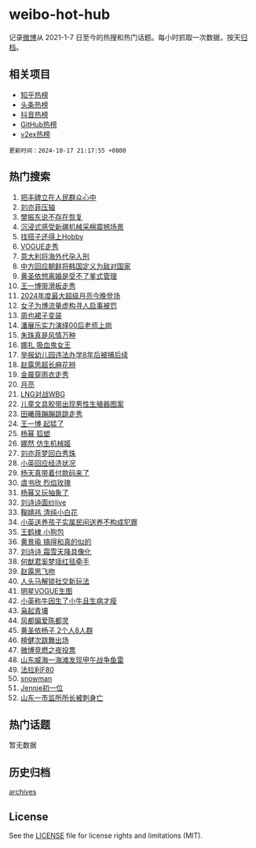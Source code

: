 # weibo-hot-hub

记录[微博](https://www.weibo.com)从 2021-1-7 日至今的热搜和热门话题。每小时抓取一次数据，按天[归档](archives)。

## 相关项目

- [知乎热榜](https://github.com/lonnyzhang423/zhihu-hot-hub)
- [头条热榜](https://github.com/lonnyzhang423/toutiao-hot-hub)
- [抖音热榜](https://github.com/lonnyzhang423/douyin-hot-hub)
- [GitHub热榜](https://github.com/lonnyzhang423/github-hot-hub)
- [v2ex热榜](https://github.com/lonnyzhang423/v2ex-hot-hub)


`更新时间：2024-10-17 21:17:55 +0800`

## 热门搜索

1. [把丰碑立在人民群众心中](https://m.weibo.cn/search?containerid=100103type%3D1%26t%3D10%26q%3D%23%E6%8A%8A%E4%B8%B0%E7%A2%91%E7%AB%8B%E5%9C%A8%E4%BA%BA%E6%B0%91%E7%BE%A4%E4%BC%97%E5%BF%83%E4%B8%AD%23&stream_entry_id=51&isnewpage=1&extparam=seat%3D1%26pos%3D0%26stream_entry_id%3D51%26c_type%3D51%26q%3D%2523%25E6%258A%258A%25E4%25B8%25B0%25E7%25A2%2591%25E7%25AB%258B%25E5%259C%25A8%25E4%25BA%25BA%25E6%25B0%2591%25E7%25BE%25A4%25E4%25BC%2597%25E5%25BF%2583%25E4%25B8%25AD%2523%26dgr%3D0%26cate%3D10103%26filter_type%3Drealtimehot%26display_time%3D1729171074%26pre_seqid%3D172917107429003837722128)
1. [刘亦菲压轴](https://m.weibo.cn/search?containerid=100103type%3D1%26t%3D10%26q%3D%E5%88%98%E4%BA%A6%E8%8F%B2%E5%8E%8B%E8%BD%B4&stream_entry_id=31&isnewpage=1&extparam=seat%3D1%26flag%3D1%26stream_entry_id%3D31%26q%3D%25E5%2588%2598%25E4%25BA%25A6%25E8%258F%25B2%25E5%258E%258B%25E8%25BD%25B4%26dgr%3D0%26band_rank%3D1%26filter_type%3Drealtimehot%26c_type%3D31%26pos%3D0%26realpos%3D1%26cate%3D5001%26lcate%3D5001%26display_time%3D1729171074%26pre_seqid%3D172917107429003837722128)
1. [樊振东说不存在恢复](https://m.weibo.cn/search?containerid=100103type%3D1%26t%3D10%26q%3D%E6%A8%8A%E6%8C%AF%E4%B8%9C%E8%AF%B4%E4%B8%8D%E5%AD%98%E5%9C%A8%E6%81%A2%E5%A4%8D&stream_entry_id=31&isnewpage=1&extparam=seat%3D1%26flag%3D0%26stream_entry_id%3D31%26q%3D%25E6%25A8%258A%25E6%258C%25AF%25E4%25B8%259C%25E8%25AF%25B4%25E4%25B8%258D%25E5%25AD%2598%25E5%259C%25A8%25E6%2581%25A2%25E5%25A4%258D%26dgr%3D0%26band_rank%3D2%26filter_type%3Drealtimehot%26c_type%3D31%26pos%3D1%26realpos%3D2%26cate%3D5001%26lcate%3D5001%26display_time%3D1729171074%26pre_seqid%3D172917107429003837722128)
1. [沉浸式感受新疆机械采棉震撼场景](https://m.weibo.cn/search?containerid=100103type%3D1%26t%3D10%26q%3D%23%E6%B2%89%E6%B5%B8%E5%BC%8F%E6%84%9F%E5%8F%97%E6%96%B0%E7%96%86%E6%9C%BA%E6%A2%B0%E9%87%87%E6%A3%89%E9%9C%87%E6%92%BC%E5%9C%BA%E6%99%AF%23&stream_entry_id=31&isnewpage=1&extparam=seat%3D1%26flag%3D0%26stream_entry_id%3D31%26q%3D%2523%25E6%25B2%2589%25E6%25B5%25B8%25E5%25BC%258F%25E6%2584%259F%25E5%258F%2597%25E6%2596%25B0%25E7%2596%2586%25E6%259C%25BA%25E6%25A2%25B0%25E9%2587%2587%25E6%25A3%2589%25E9%259C%2587%25E6%2592%25BC%25E5%259C%25BA%25E6%2599%25AF%2523%26dgr%3D0%26band_rank%3D3%26filter_type%3Drealtimehot%26c_type%3D31%26pos%3D2%26realpos%3D3%26cate%3D5001%26lcate%3D5001%26display_time%3D1729171074%26pre_seqid%3D172917107429003837722128)
1. [找搭子还得上Hobby](https://m.weibo.cn/search?containerid=100103type%3D1%26t%3D10%26q%3D%23%E6%89%BE%E6%90%AD%E5%AD%90%E8%BF%98%E5%BE%97%E4%B8%8AHobby%23&stream_entry_id=31&isnewpage=1&extparam=seat%3D1%26stream_entry_id%3D31%26q%3D%2523%25E6%2589%25BE%25E6%2590%25AD%25E5%25AD%2590%25E8%25BF%2598%25E5%25BE%2597%25E4%25B8%258AHobby%2523%26dgr%3D0%26topic_ad%3D1%26pos%3D3%26filter_type%3Drealtimehot%26cate%3D5001%26c_type%3D31%26band_rank%3D4%26adid%3D259070%26is_ad_pos%3D1%26lcate%3D5001%26display_time%3D1729171074%26pre_seqid%3D172917107429003837722128)
1. [VOGUE走秀](https://m.weibo.cn/search?containerid=100103type%3D1%26t%3D10%26q%3D%23VOGUE%E8%B5%B0%E7%A7%80%23&stream_entry_id=31&isnewpage=1&extparam=seat%3D1%26flag%3D16%26stream_entry_id%3D31%26q%3D%2523VOGUE%25E8%25B5%25B0%25E7%25A7%2580%2523%26dgr%3D0%26band_rank%3D4%26filter_type%3Drealtimehot%26c_type%3D31%26pos%3D4%26realpos%3D4%26cate%3D5001%26lcate%3D5001%26display_time%3D1729171074%26pre_seqid%3D172917107429003837722128)
1. [意大利将海外代孕入刑](https://m.weibo.cn/search?containerid=100103type%3D1%26t%3D10%26q%3D%23%E6%84%8F%E5%A4%A7%E5%88%A9%E5%B0%86%E6%B5%B7%E5%A4%96%E4%BB%A3%E5%AD%95%E5%85%A5%E5%88%91%23&stream_entry_id=31&isnewpage=1&extparam=seat%3D1%26flag%3D1%26stream_entry_id%3D31%26q%3D%2523%25E6%2584%258F%25E5%25A4%25A7%25E5%2588%25A9%25E5%25B0%2586%25E6%25B5%25B7%25E5%25A4%2596%25E4%25BB%25A3%25E5%25AD%2595%25E5%2585%25A5%25E5%2588%2591%2523%26dgr%3D0%26band_rank%3D5%26filter_type%3Drealtimehot%26c_type%3D31%26pos%3D5%26realpos%3D5%26cate%3D5001%26lcate%3D5001%26display_time%3D1729171074%26pre_seqid%3D172917107429003837722128)
1. [中方回应朝鲜将韩国定义为敌对国家](https://m.weibo.cn/search?containerid=100103type%3D1%26t%3D10%26q%3D%23%E4%B8%AD%E6%96%B9%E5%9B%9E%E5%BA%94%E6%9C%9D%E9%B2%9C%E5%B0%86%E9%9F%A9%E5%9B%BD%E5%AE%9A%E4%B9%89%E4%B8%BA%E6%95%8C%E5%AF%B9%E5%9B%BD%E5%AE%B6%23&stream_entry_id=31&isnewpage=1&extparam=seat%3D1%26flag%3D0%26stream_entry_id%3D31%26q%3D%2523%25E4%25B8%25AD%25E6%2596%25B9%25E5%259B%259E%25E5%25BA%2594%25E6%259C%259D%25E9%25B2%259C%25E5%25B0%2586%25E9%259F%25A9%25E5%259B%25BD%25E5%25AE%259A%25E4%25B9%2589%25E4%25B8%25BA%25E6%2595%258C%25E5%25AF%25B9%25E5%259B%25BD%25E5%25AE%25B6%2523%26dgr%3D0%26band_rank%3D6%26filter_type%3Drealtimehot%26c_type%3D31%26pos%3D6%26realpos%3D6%26cate%3D5001%26lcate%3D5001%26display_time%3D1729171074%26pre_seqid%3D172917107429003837722128)
1. [黄圣依想离婚是受不了爹式管理](https://m.weibo.cn/search?containerid=100103type%3D1%26t%3D10%26q%3D%23%E9%BB%84%E5%9C%A3%E4%BE%9D%E6%83%B3%E7%A6%BB%E5%A9%9A%E6%98%AF%E5%8F%97%E4%B8%8D%E4%BA%86%E7%88%B9%E5%BC%8F%E7%AE%A1%E7%90%86%23&stream_entry_id=31&isnewpage=1&extparam=seat%3D1%26flag%3D1%26stream_entry_id%3D31%26q%3D%2523%25E9%25BB%2584%25E5%259C%25A3%25E4%25BE%259D%25E6%2583%25B3%25E7%25A6%25BB%25E5%25A9%259A%25E6%2598%25AF%25E5%258F%2597%25E4%25B8%258D%25E4%25BA%2586%25E7%2588%25B9%25E5%25BC%258F%25E7%25AE%25A1%25E7%2590%2586%2523%26dgr%3D0%26band_rank%3D7%26filter_type%3Drealtimehot%26c_type%3D31%26pos%3D7%26realpos%3D7%26cate%3D5001%26lcate%3D5001%26display_time%3D1729171074%26pre_seqid%3D172917107429003837722128)
1. [王一博带滑板走秀](https://m.weibo.cn/search?containerid=100103type%3D1%26t%3D10%26q%3D%23%E7%8E%8B%E4%B8%80%E5%8D%9A%E5%B8%A6%E6%BB%91%E6%9D%BF%E8%B5%B0%E7%A7%80%23&stream_entry_id=31&isnewpage=1&extparam=seat%3D1%26flag%3D1%26stream_entry_id%3D31%26q%3D%2523%25E7%258E%258B%25E4%25B8%2580%25E5%258D%259A%25E5%25B8%25A6%25E6%25BB%2591%25E6%259D%25BF%25E8%25B5%25B0%25E7%25A7%2580%2523%26dgr%3D0%26band_rank%3D8%26filter_type%3Drealtimehot%26c_type%3D31%26pos%3D8%26realpos%3D8%26cate%3D5001%26lcate%3D5001%26display_time%3D1729171074%26pre_seqid%3D172917107429003837722128)
1. [2024年度最大超级月亮今晚登场](https://m.weibo.cn/search?containerid=100103type%3D1%26t%3D10%26q%3D%232024%E5%B9%B4%E5%BA%A6%E6%9C%80%E5%A4%A7%E8%B6%85%E7%BA%A7%E6%9C%88%E4%BA%AE%E4%BB%8A%E6%99%9A%E7%99%BB%E5%9C%BA%23&stream_entry_id=31&isnewpage=1&extparam=seat%3D1%26flag%3D0%26stream_entry_id%3D31%26q%3D%25232024%25E5%25B9%25B4%25E5%25BA%25A6%25E6%259C%2580%25E5%25A4%25A7%25E8%25B6%2585%25E7%25BA%25A7%25E6%259C%2588%25E4%25BA%25AE%25E4%25BB%258A%25E6%2599%259A%25E7%2599%25BB%25E5%259C%25BA%2523%26dgr%3D0%26band_rank%3D9%26filter_type%3Drealtimehot%26c_type%3D31%26pos%3D9%26realpos%3D9%26cate%3D5001%26lcate%3D5001%26display_time%3D1729171074%26pre_seqid%3D172917107429003837722128)
1. [女子为博流量虚构寻人启事被罚](https://m.weibo.cn/search?containerid=100103type%3D1%26t%3D10%26q%3D%23%E5%A5%B3%E5%AD%90%E4%B8%BA%E5%8D%9A%E6%B5%81%E9%87%8F%E8%99%9A%E6%9E%84%E5%AF%BB%E4%BA%BA%E5%90%AF%E4%BA%8B%E8%A2%AB%E7%BD%9A%23&stream_entry_id=31&isnewpage=1&extparam=seat%3D1%26flag%3D1%26stream_entry_id%3D31%26q%3D%2523%25E5%25A5%25B3%25E5%25AD%2590%25E4%25B8%25BA%25E5%258D%259A%25E6%25B5%2581%25E9%2587%258F%25E8%2599%259A%25E6%259E%2584%25E5%25AF%25BB%25E4%25BA%25BA%25E5%2590%25AF%25E4%25BA%258B%25E8%25A2%25AB%25E7%25BD%259A%2523%26dgr%3D0%26band_rank%3D10%26filter_type%3Drealtimehot%26c_type%3D31%26pos%3D10%26realpos%3D10%26cate%3D5001%26lcate%3D5001%26display_time%3D1729171074%26pre_seqid%3D172917107429003837722128)
1. [周也裙子变装](https://m.weibo.cn/search?containerid=100103type%3D1%26t%3D10%26q%3D%23%E5%91%A8%E4%B9%9F%E8%A3%99%E5%AD%90%E5%8F%98%E8%A3%85%23&stream_entry_id=31&isnewpage=1&extparam=seat%3D1%26flag%3D1%26stream_entry_id%3D31%26q%3D%2523%25E5%2591%25A8%25E4%25B9%259F%25E8%25A3%2599%25E5%25AD%2590%25E5%258F%2598%25E8%25A3%2585%2523%26dgr%3D0%26band_rank%3D11%26filter_type%3Drealtimehot%26c_type%3D31%26pos%3D11%26realpos%3D11%26cate%3D5001%26lcate%3D5001%26display_time%3D1729171074%26pre_seqid%3D172917107429003837722128)
1. [潘展乐实力演绎00后老师上岗](https://m.weibo.cn/search?containerid=100103type%3D1%26t%3D10%26q%3D%23%E6%BD%98%E5%B1%95%E4%B9%90%E5%AE%9E%E5%8A%9B%E6%BC%94%E7%BB%8E00%E5%90%8E%E8%80%81%E5%B8%88%E4%B8%8A%E5%B2%97%23&stream_entry_id=31&isnewpage=1&extparam=seat%3D1%26flag%3D0%26stream_entry_id%3D31%26q%3D%2523%25E6%25BD%2598%25E5%25B1%2595%25E4%25B9%2590%25E5%25AE%259E%25E5%258A%259B%25E6%25BC%2594%25E7%25BB%258E00%25E5%2590%258E%25E8%2580%2581%25E5%25B8%2588%25E4%25B8%258A%25E5%25B2%2597%2523%26dgr%3D0%26adid%3D258845%26filter_type%3Drealtimehot%26pos%3D12%26c_type%3D31%26realpos%3D12%26band_rank%3D12%26cate%3D5001%26lcate%3D5001%26display_time%3D1729171074%26pre_seqid%3D172917107429003837722128)
1. [朱珠真是风情万种](https://m.weibo.cn/search?containerid=100103type%3D1%26t%3D10%26q%3D%E6%9C%B1%E7%8F%A0%E7%9C%9F%E6%98%AF%E9%A3%8E%E6%83%85%E4%B8%87%E7%A7%8D&stream_entry_id=31&isnewpage=1&extparam=seat%3D1%26flag%3D1%26stream_entry_id%3D31%26q%3D%25E6%259C%25B1%25E7%258F%25A0%25E7%259C%259F%25E6%2598%25AF%25E9%25A3%258E%25E6%2583%2585%25E4%25B8%2587%25E7%25A7%258D%26dgr%3D0%26band_rank%3D13%26filter_type%3Drealtimehot%26c_type%3D31%26pos%3D13%26realpos%3D13%26cate%3D5001%26lcate%3D5001%26display_time%3D1729171074%26pre_seqid%3D172917107429003837722128)
1. [娜扎 吸血鬼女王](https://m.weibo.cn/search?containerid=100103type%3D1%26t%3D10%26q%3D%E5%A8%9C%E6%89%8E+%E5%90%B8%E8%A1%80%E9%AC%BC%E5%A5%B3%E7%8E%8B&stream_entry_id=31&isnewpage=1&extparam=seat%3D1%26flag%3D1%26stream_entry_id%3D31%26q%3D%25E5%25A8%259C%25E6%2589%258E%2520%25E5%2590%25B8%25E8%25A1%2580%25E9%25AC%25BC%25E5%25A5%25B3%25E7%258E%258B%26dgr%3D0%26band_rank%3D14%26filter_type%3Drealtimehot%26c_type%3D31%26pos%3D14%26realpos%3D14%26cate%3D5001%26lcate%3D5001%26display_time%3D1729171074%26pre_seqid%3D172917107429003837722128)
1. [举报幼儿园违法办学8年后被捕后续](https://m.weibo.cn/search?containerid=100103type%3D1%26t%3D10%26q%3D%23%E4%B8%BE%E6%8A%A5%E5%B9%BC%E5%84%BF%E5%9B%AD%E8%BF%9D%E6%B3%95%E5%8A%9E%E5%AD%A68%E5%B9%B4%E5%90%8E%E8%A2%AB%E6%8D%95%E5%90%8E%E7%BB%AD%23&stream_entry_id=31&isnewpage=1&extparam=seat%3D1%26flag%3D1%26stream_entry_id%3D31%26q%3D%2523%25E4%25B8%25BE%25E6%258A%25A5%25E5%25B9%25BC%25E5%2584%25BF%25E5%259B%25AD%25E8%25BF%259D%25E6%25B3%2595%25E5%258A%259E%25E5%25AD%25A68%25E5%25B9%25B4%25E5%2590%258E%25E8%25A2%25AB%25E6%258D%2595%25E5%2590%258E%25E7%25BB%25AD%2523%26dgr%3D0%26band_rank%3D15%26filter_type%3Drealtimehot%26c_type%3D31%26pos%3D15%26realpos%3D15%26cate%3D5001%26lcate%3D5001%26display_time%3D1729171074%26pre_seqid%3D172917107429003837722128)
1. [赵露思超长麻花辫](https://m.weibo.cn/search?containerid=100103type%3D1%26t%3D10%26q%3D%23%E8%B5%B5%E9%9C%B2%E6%80%9D%E8%B6%85%E9%95%BF%E9%BA%BB%E8%8A%B1%E8%BE%AB%23&stream_entry_id=31&isnewpage=1&extparam=seat%3D1%26flag%3D0%26stream_entry_id%3D31%26q%3D%2523%25E8%25B5%25B5%25E9%259C%25B2%25E6%2580%259D%25E8%25B6%2585%25E9%2595%25BF%25E9%25BA%25BB%25E8%258A%25B1%25E8%25BE%25AB%2523%26dgr%3D0%26band_rank%3D16%26filter_type%3Drealtimehot%26c_type%3D31%26pos%3D16%26realpos%3D16%26cate%3D5001%26lcate%3D5001%26display_time%3D1729171074%26pre_seqid%3D172917107429003837722128)
1. [金晨穿雨衣走秀](https://m.weibo.cn/search?containerid=100103type%3D1%26t%3D10%26q%3D%E9%87%91%E6%99%A8%E7%A9%BF%E9%9B%A8%E8%A1%A3%E8%B5%B0%E7%A7%80&stream_entry_id=31&isnewpage=1&extparam=seat%3D1%26flag%3D1%26stream_entry_id%3D31%26q%3D%25E9%2587%2591%25E6%2599%25A8%25E7%25A9%25BF%25E9%259B%25A8%25E8%25A1%25A3%25E8%25B5%25B0%25E7%25A7%2580%26dgr%3D0%26band_rank%3D17%26filter_type%3Drealtimehot%26c_type%3D31%26pos%3D17%26realpos%3D17%26cate%3D5001%26lcate%3D5001%26display_time%3D1729171074%26pre_seqid%3D172917107429003837722128)
1. [月亮](https://m.weibo.cn/search?containerid=100103type%3D1%26t%3D10%26q%3D%E6%9C%88%E4%BA%AE&stream_entry_id=31&isnewpage=1&extparam=seat%3D1%26flag%3D0%26stream_entry_id%3D31%26q%3D%25E6%259C%2588%25E4%25BA%25AE%26dgr%3D0%26band_rank%3D18%26filter_type%3Drealtimehot%26c_type%3D31%26pos%3D18%26realpos%3D18%26cate%3D5001%26lcate%3D5001%26display_time%3D1729171074%26pre_seqid%3D172917107429003837722128)
1. [LNG对战WBG](https://m.weibo.cn/search?containerid=100103type%3D1%26t%3D10%26q%3D%23LNG%E5%AF%B9%E6%88%98WBG%23&stream_entry_id=31&isnewpage=1&extparam=seat%3D1%26flag%3D1%26stream_entry_id%3D31%26q%3D%2523LNG%25E5%25AF%25B9%25E6%2588%2598WBG%2523%26dgr%3D0%26band_rank%3D19%26filter_type%3Drealtimehot%26c_type%3D31%26pos%3D19%26realpos%3D19%26cate%3D5001%26lcate%3D5001%26display_time%3D1729171074%26pre_seqid%3D172917107429003837722128)
1. [儿童文具胶带出现男性生殖器图案](https://m.weibo.cn/search?containerid=100103type%3D1%26t%3D10%26q%3D%23%E5%84%BF%E7%AB%A5%E6%96%87%E5%85%B7%E8%83%B6%E5%B8%A6%E5%87%BA%E7%8E%B0%E7%94%B7%E6%80%A7%E7%94%9F%E6%AE%96%E5%99%A8%E5%9B%BE%E6%A1%88%23&stream_entry_id=31&isnewpage=1&extparam=seat%3D1%26flag%3D2%26stream_entry_id%3D31%26q%3D%2523%25E5%2584%25BF%25E7%25AB%25A5%25E6%2596%2587%25E5%2585%25B7%25E8%2583%25B6%25E5%25B8%25A6%25E5%2587%25BA%25E7%258E%25B0%25E7%2594%25B7%25E6%2580%25A7%25E7%2594%259F%25E6%25AE%2596%25E5%2599%25A8%25E5%259B%25BE%25E6%25A1%2588%2523%26dgr%3D0%26band_rank%3D20%26filter_type%3Drealtimehot%26c_type%3D31%26pos%3D20%26realpos%3D20%26cate%3D5001%26lcate%3D5001%26display_time%3D1729171074%26pre_seqid%3D172917107429003837722128)
1. [田曦薇蹦蹦跳跳走秀](https://m.weibo.cn/search?containerid=100103type%3D1%26t%3D10%26q%3D%E7%94%B0%E6%9B%A6%E8%96%87%E8%B9%A6%E8%B9%A6%E8%B7%B3%E8%B7%B3%E8%B5%B0%E7%A7%80&stream_entry_id=31&isnewpage=1&extparam=seat%3D1%26flag%3D1%26stream_entry_id%3D31%26q%3D%25E7%2594%25B0%25E6%259B%25A6%25E8%2596%2587%25E8%25B9%25A6%25E8%25B9%25A6%25E8%25B7%25B3%25E8%25B7%25B3%25E8%25B5%25B0%25E7%25A7%2580%26dgr%3D0%26band_rank%3D21%26filter_type%3Drealtimehot%26c_type%3D31%26pos%3D21%26realpos%3D21%26cate%3D5001%26lcate%3D5001%26display_time%3D1729171074%26pre_seqid%3D172917107429003837722128)
1. [王一博 起猛了](https://m.weibo.cn/search?containerid=100103type%3D1%26t%3D10%26q%3D%E7%8E%8B%E4%B8%80%E5%8D%9A+%E8%B5%B7%E7%8C%9B%E4%BA%86&stream_entry_id=31&isnewpage=1&extparam=seat%3D1%26flag%3D2%26stream_entry_id%3D31%26q%3D%25E7%258E%258B%25E4%25B8%2580%25E5%258D%259A%2520%25E8%25B5%25B7%25E7%258C%259B%25E4%25BA%2586%26dgr%3D0%26band_rank%3D22%26filter_type%3Drealtimehot%26c_type%3D31%26pos%3D22%26realpos%3D22%26cate%3D5001%26lcate%3D5001%26display_time%3D1729171074%26pre_seqid%3D172917107429003837722128)
1. [杨幂 狐塑](https://m.weibo.cn/search?containerid=100103type%3D1%26t%3D10%26q%3D%E6%9D%A8%E5%B9%82+%E7%8B%90%E5%A1%91&stream_entry_id=31&isnewpage=1&extparam=seat%3D1%26flag%3D2%26stream_entry_id%3D31%26q%3D%25E6%259D%25A8%25E5%25B9%2582%2520%25E7%258B%2590%25E5%25A1%2591%26dgr%3D0%26band_rank%3D23%26filter_type%3Drealtimehot%26c_type%3D31%26pos%3D23%26realpos%3D23%26cate%3D5001%26lcate%3D5001%26display_time%3D1729171074%26pre_seqid%3D172917107429003837722128)
1. [娜然 仿生机械姬](https://m.weibo.cn/search?containerid=100103type%3D1%26t%3D10%26q%3D%E5%A8%9C%E7%84%B6+%E4%BB%BF%E7%94%9F%E6%9C%BA%E6%A2%B0%E5%A7%AC&stream_entry_id=31&isnewpage=1&extparam=seat%3D1%26flag%3D1%26stream_entry_id%3D31%26q%3D%25E5%25A8%259C%25E7%2584%25B6%2520%25E4%25BB%25BF%25E7%2594%259F%25E6%259C%25BA%25E6%25A2%25B0%25E5%25A7%25AC%26dgr%3D0%26band_rank%3D24%26filter_type%3Drealtimehot%26c_type%3D31%26pos%3D24%26realpos%3D24%26cate%3D5001%26lcate%3D5001%26display_time%3D1729171074%26pre_seqid%3D172917107429003837722128)
1. [刘亦菲梦回白秀珠](https://m.weibo.cn/search?containerid=100103type%3D1%26t%3D10%26q%3D%E5%88%98%E4%BA%A6%E8%8F%B2%E6%A2%A6%E5%9B%9E%E7%99%BD%E7%A7%80%E7%8F%A0&stream_entry_id=31&isnewpage=1&extparam=seat%3D1%26flag%3D2%26stream_entry_id%3D31%26q%3D%25E5%2588%2598%25E4%25BA%25A6%25E8%258F%25B2%25E6%25A2%25A6%25E5%259B%259E%25E7%2599%25BD%25E7%25A7%2580%25E7%258F%25A0%26dgr%3D0%26band_rank%3D25%26filter_type%3Drealtimehot%26c_type%3D31%26pos%3D25%26realpos%3D25%26cate%3D5001%26lcate%3D5001%26display_time%3D1729171074%26pre_seqid%3D172917107429003837722128)
1. [小英回应经济状况](https://m.weibo.cn/search?containerid=100103type%3D1%26t%3D10%26q%3D%23%E5%B0%8F%E8%8B%B1%E5%9B%9E%E5%BA%94%E7%BB%8F%E6%B5%8E%E7%8A%B6%E5%86%B5%23&stream_entry_id=31&isnewpage=1&extparam=seat%3D1%26flag%3D0%26stream_entry_id%3D31%26q%3D%2523%25E5%25B0%258F%25E8%258B%25B1%25E5%259B%259E%25E5%25BA%2594%25E7%25BB%258F%25E6%25B5%258E%25E7%258A%25B6%25E5%2586%25B5%2523%26dgr%3D0%26band_rank%3D26%26filter_type%3Drealtimehot%26c_type%3D31%26pos%3D26%26realpos%3D26%26cate%3D5001%26lcate%3D5001%26display_time%3D1729171074%26pre_seqid%3D172917107429003837722128)
1. [杨天真带着付款码来了](https://m.weibo.cn/search?containerid=100103type%3D1%26t%3D10%26q%3D%E6%9D%A8%E5%A4%A9%E7%9C%9F%E5%B8%A6%E7%9D%80%E4%BB%98%E6%AC%BE%E7%A0%81%E6%9D%A5%E4%BA%86&stream_entry_id=31&isnewpage=1&extparam=seat%3D1%26flag%3D1%26stream_entry_id%3D31%26q%3D%25E6%259D%25A8%25E5%25A4%25A9%25E7%259C%259F%25E5%25B8%25A6%25E7%259D%2580%25E4%25BB%2598%25E6%25AC%25BE%25E7%25A0%2581%25E6%259D%25A5%25E4%25BA%2586%26dgr%3D0%26band_rank%3D27%26filter_type%3Drealtimehot%26c_type%3D31%26pos%3D27%26realpos%3D27%26cate%3D5001%26lcate%3D5001%26display_time%3D1729171074%26pre_seqid%3D172917107429003837722128)
1. [虞书欣 烈焰玫瑰](https://m.weibo.cn/search?containerid=100103type%3D1%26t%3D10%26q%3D%E8%99%9E%E4%B9%A6%E6%AC%A3+%E7%83%88%E7%84%B0%E7%8E%AB%E7%91%B0&stream_entry_id=31&isnewpage=1&extparam=seat%3D1%26flag%3D0%26stream_entry_id%3D31%26q%3D%25E8%2599%259E%25E4%25B9%25A6%25E6%25AC%25A3%2520%25E7%2583%2588%25E7%2584%25B0%25E7%258E%25AB%25E7%2591%25B0%26dgr%3D0%26band_rank%3D28%26filter_type%3Drealtimehot%26c_type%3D31%26pos%3D28%26realpos%3D28%26cate%3D5001%26lcate%3D5001%26display_time%3D1729171074%26pre_seqid%3D172917107429003837722128)
1. [杨幂又玩抽象了](https://m.weibo.cn/search?containerid=100103type%3D1%26t%3D10%26q%3D%E6%9D%A8%E5%B9%82%E5%8F%88%E7%8E%A9%E6%8A%BD%E8%B1%A1%E4%BA%86&stream_entry_id=31&isnewpage=1&extparam=seat%3D1%26flag%3D0%26stream_entry_id%3D31%26q%3D%25E6%259D%25A8%25E5%25B9%2582%25E5%258F%2588%25E7%258E%25A9%25E6%258A%25BD%25E8%25B1%25A1%25E4%25BA%2586%26dgr%3D0%26band_rank%3D29%26filter_type%3Drealtimehot%26c_type%3D31%26pos%3D29%26realpos%3D29%26cate%3D5001%26lcate%3D5001%26display_time%3D1729171074%26pre_seqid%3D172917107429003837722128)
1. [刘诗诗面纱live](https://m.weibo.cn/search?containerid=100103type%3D1%26t%3D10%26q%3D%E5%88%98%E8%AF%97%E8%AF%97%E9%9D%A2%E7%BA%B1live&stream_entry_id=31&isnewpage=1&extparam=seat%3D1%26flag%3D0%26stream_entry_id%3D31%26q%3D%25E5%2588%2598%25E8%25AF%2597%25E8%25AF%2597%25E9%259D%25A2%25E7%25BA%25B1live%26dgr%3D0%26band_rank%3D30%26filter_type%3Drealtimehot%26c_type%3D31%26pos%3D30%26realpos%3D30%26cate%3D5001%26lcate%3D5001%26display_time%3D1729171074%26pre_seqid%3D172917107429003837722128)
1. [鞠婧祎 清纯小白花](https://m.weibo.cn/search?containerid=100103type%3D1%26t%3D10%26q%3D%E9%9E%A0%E5%A9%A7%E7%A5%8E+%E6%B8%85%E7%BA%AF%E5%B0%8F%E7%99%BD%E8%8A%B1&stream_entry_id=31&isnewpage=1&extparam=seat%3D1%26flag%3D0%26stream_entry_id%3D31%26q%3D%25E9%259E%25A0%25E5%25A9%25A7%25E7%25A5%258E%2520%25E6%25B8%2585%25E7%25BA%25AF%25E5%25B0%258F%25E7%2599%25BD%25E8%258A%25B1%26dgr%3D0%26band_rank%3D31%26filter_type%3Drealtimehot%26c_type%3D31%26pos%3D31%26realpos%3D31%26cate%3D5001%26lcate%3D5001%26display_time%3D1729171074%26pre_seqid%3D172917107429003837722128)
1. [小英送养孩子实属民间送养不构成犯罪](https://m.weibo.cn/search?containerid=100103type%3D1%26t%3D10%26q%3D%23%E5%B0%8F%E8%8B%B1%E9%80%81%E5%85%BB%E5%AD%A9%E5%AD%90%E5%AE%9E%E5%B1%9E%E6%B0%91%E9%97%B4%E9%80%81%E5%85%BB%E4%B8%8D%E6%9E%84%E6%88%90%E7%8A%AF%E7%BD%AA%23&stream_entry_id=31&isnewpage=1&extparam=seat%3D1%26flag%3D0%26stream_entry_id%3D31%26q%3D%2523%25E5%25B0%258F%25E8%258B%25B1%25E9%2580%2581%25E5%2585%25BB%25E5%25AD%25A9%25E5%25AD%2590%25E5%25AE%259E%25E5%25B1%259E%25E6%25B0%2591%25E9%2597%25B4%25E9%2580%2581%25E5%2585%25BB%25E4%25B8%258D%25E6%259E%2584%25E6%2588%2590%25E7%258A%25AF%25E7%25BD%25AA%2523%26dgr%3D0%26band_rank%3D32%26filter_type%3Drealtimehot%26c_type%3D31%26pos%3D32%26realpos%3D32%26cate%3D5001%26lcate%3D5001%26display_time%3D1729171074%26pre_seqid%3D172917107429003837722128)
1. [王鹤棣 小狗包](https://m.weibo.cn/search?containerid=100103type%3D1%26t%3D10%26q%3D%E7%8E%8B%E9%B9%A4%E6%A3%A3+%E5%B0%8F%E7%8B%97%E5%8C%85&stream_entry_id=31&isnewpage=1&extparam=seat%3D1%26flag%3D1%26stream_entry_id%3D31%26q%3D%25E7%258E%258B%25E9%25B9%25A4%25E6%25A3%25A3%2520%25E5%25B0%258F%25E7%258B%2597%25E5%258C%2585%26dgr%3D0%26band_rank%3D33%26filter_type%3Drealtimehot%26c_type%3D31%26pos%3D33%26realpos%3D33%26cate%3D5001%26lcate%3D5001%26display_time%3D1729171074%26pre_seqid%3D172917107429003837722128)
1. [黄景瑜 搞得和真的似的](https://m.weibo.cn/search?containerid=100103type%3D1%26t%3D10%26q%3D%E9%BB%84%E6%99%AF%E7%91%9C+%E6%90%9E%E5%BE%97%E5%92%8C%E7%9C%9F%E7%9A%84%E4%BC%BC%E7%9A%84&stream_entry_id=31&isnewpage=1&extparam=seat%3D1%26flag%3D1%26stream_entry_id%3D31%26q%3D%25E9%25BB%2584%25E6%2599%25AF%25E7%2591%259C%2520%25E6%2590%259E%25E5%25BE%2597%25E5%2592%258C%25E7%259C%259F%25E7%259A%2584%25E4%25BC%25BC%25E7%259A%2584%26dgr%3D0%26band_rank%3D34%26filter_type%3Drealtimehot%26c_type%3D31%26pos%3D34%26realpos%3D34%26cate%3D5001%26lcate%3D5001%26display_time%3D1729171074%26pre_seqid%3D172917107429003837722128)
1. [刘诗诗 霜雪天降具像化](https://m.weibo.cn/search?containerid=100103type%3D1%26t%3D10%26q%3D%E5%88%98%E8%AF%97%E8%AF%97+%E9%9C%9C%E9%9B%AA%E5%A4%A9%E9%99%8D%E5%85%B7%E5%83%8F%E5%8C%96&stream_entry_id=31&isnewpage=1&extparam=seat%3D1%26flag%3D1%26stream_entry_id%3D31%26q%3D%25E5%2588%2598%25E8%25AF%2597%25E8%25AF%2597%2520%25E9%259C%259C%25E9%259B%25AA%25E5%25A4%25A9%25E9%2599%258D%25E5%2585%25B7%25E5%2583%258F%25E5%258C%2596%26dgr%3D0%26band_rank%3D35%26filter_type%3Drealtimehot%26c_type%3D31%26pos%3D35%26realpos%3D35%26cate%3D5001%26lcate%3D5001%26display_time%3D1729171074%26pre_seqid%3D172917107429003837722128)
1. [何猷君奚梦瑶红毯牵手](https://m.weibo.cn/search?containerid=100103type%3D1%26t%3D10%26q%3D%23%E4%BD%95%E7%8C%B7%E5%90%9B%E5%A5%9A%E6%A2%A6%E7%91%B6%E7%BA%A2%E6%AF%AF%E7%89%B5%E6%89%8B%23&stream_entry_id=31&isnewpage=1&extparam=seat%3D1%26flag%3D1%26stream_entry_id%3D31%26q%3D%2523%25E4%25BD%2595%25E7%258C%25B7%25E5%2590%259B%25E5%25A5%259A%25E6%25A2%25A6%25E7%2591%25B6%25E7%25BA%25A2%25E6%25AF%25AF%25E7%2589%25B5%25E6%2589%258B%2523%26dgr%3D0%26band_rank%3D36%26filter_type%3Drealtimehot%26c_type%3D31%26pos%3D36%26realpos%3D36%26cate%3D5001%26lcate%3D5001%26display_time%3D1729171074%26pre_seqid%3D172917107429003837722128)
1. [赵露思飞吻](https://m.weibo.cn/search?containerid=100103type%3D1%26t%3D10%26q%3D%E8%B5%B5%E9%9C%B2%E6%80%9D%E9%A3%9E%E5%90%BB&stream_entry_id=31&isnewpage=1&extparam=seat%3D1%26flag%3D1%26stream_entry_id%3D31%26q%3D%25E8%25B5%25B5%25E9%259C%25B2%25E6%2580%259D%25E9%25A3%259E%25E5%2590%25BB%26dgr%3D0%26band_rank%3D37%26filter_type%3Drealtimehot%26c_type%3D31%26pos%3D37%26realpos%3D37%26cate%3D5001%26lcate%3D5001%26display_time%3D1729171074%26pre_seqid%3D172917107429003837722128)
1. [人头马解锁社交新玩法](https://m.weibo.cn/search?containerid=100103type%3D1%26t%3D10%26q%3D%23%E4%BA%BA%E5%A4%B4%E9%A9%AC%E8%A7%A3%E9%94%81%E7%A4%BE%E4%BA%A4%E6%96%B0%E7%8E%A9%E6%B3%95%23&stream_entry_id=31&isnewpage=1&extparam=seat%3D1%26flag%3D0%26stream_entry_id%3D31%26q%3D%2523%25E4%25BA%25BA%25E5%25A4%25B4%25E9%25A9%25AC%25E8%25A7%25A3%25E9%2594%2581%25E7%25A4%25BE%25E4%25BA%25A4%25E6%2596%25B0%25E7%258E%25A9%25E6%25B3%2595%2523%26dgr%3D0%26adid%3D259359%26filter_type%3Drealtimehot%26pos%3D38%26c_type%3D31%26realpos%3D38%26band_rank%3D38%26cate%3D5001%26lcate%3D5001%26display_time%3D1729171074%26pre_seqid%3D172917107429003837722128)
1. [明星VOGUE生图](https://m.weibo.cn/search?containerid=100103type%3D1%26t%3D10%26q%3D%23%E6%98%8E%E6%98%9FVOGUE%E7%94%9F%E5%9B%BE%23&stream_entry_id=31&isnewpage=1&extparam=seat%3D1%26flag%3D1%26stream_entry_id%3D31%26q%3D%2523%25E6%2598%258E%25E6%2598%259FVOGUE%25E7%2594%259F%25E5%259B%25BE%2523%26dgr%3D0%26band_rank%3D39%26filter_type%3Drealtimehot%26c_type%3D31%26pos%3D39%26realpos%3D39%26cate%3D5001%26lcate%3D5001%26display_time%3D1729171074%26pre_seqid%3D172917107429003837722128)
1. [小英称牛因生了小牛且生病才瘦](https://m.weibo.cn/search?containerid=100103type%3D1%26t%3D10%26q%3D%23%E5%B0%8F%E8%8B%B1%E7%A7%B0%E7%89%9B%E5%9B%A0%E7%94%9F%E4%BA%86%E5%B0%8F%E7%89%9B%E4%B8%94%E7%94%9F%E7%97%85%E6%89%8D%E7%98%A6%23&stream_entry_id=31&isnewpage=1&extparam=seat%3D1%26flag%3D1%26stream_entry_id%3D31%26q%3D%2523%25E5%25B0%258F%25E8%258B%25B1%25E7%25A7%25B0%25E7%2589%259B%25E5%259B%25A0%25E7%2594%259F%25E4%25BA%2586%25E5%25B0%258F%25E7%2589%259B%25E4%25B8%2594%25E7%2594%259F%25E7%2597%2585%25E6%2589%258D%25E7%2598%25A6%2523%26dgr%3D0%26band_rank%3D40%26filter_type%3Drealtimehot%26c_type%3D31%26pos%3D40%26realpos%3D40%26cate%3D5001%26lcate%3D5001%26display_time%3D1729171074%26pre_seqid%3D172917107429003837722128)
1. [枭起青壤](https://m.weibo.cn/search?containerid=100103type%3D1%26t%3D10%26q%3D%E6%9E%AD%E8%B5%B7%E9%9D%92%E5%A3%A4&stream_entry_id=31&isnewpage=1&extparam=seat%3D1%26flag%3D1%26stream_entry_id%3D31%26q%3D%25E6%259E%25AD%25E8%25B5%25B7%25E9%259D%2592%25E5%25A3%25A4%26dgr%3D0%26band_rank%3D41%26filter_type%3Drealtimehot%26c_type%3D31%26pos%3D41%26realpos%3D41%26cate%3D5001%26lcate%3D5001%26display_time%3D1729171074%26pre_seqid%3D172917107429003837722128)
1. [风都偏爱陈都灵](https://m.weibo.cn/search?containerid=100103type%3D1%26t%3D10%26q%3D%23%E9%A3%8E%E9%83%BD%E5%81%8F%E7%88%B1%E9%99%88%E9%83%BD%E7%81%B5%23&stream_entry_id=31&isnewpage=1&extparam=seat%3D1%26flag%3D0%26stream_entry_id%3D31%26q%3D%2523%25E9%25A3%258E%25E9%2583%25BD%25E5%2581%258F%25E7%2588%25B1%25E9%2599%2588%25E9%2583%25BD%25E7%2581%25B5%2523%26dgr%3D0%26band_rank%3D42%26filter_type%3Drealtimehot%26c_type%3D31%26pos%3D42%26realpos%3D42%26cate%3D5001%26lcate%3D5001%26display_time%3D1729171074%26pre_seqid%3D172917107429003837722128)
1. [黄圣依杨子 2个人8人群](https://m.weibo.cn/search?containerid=100103type%3D1%26t%3D10%26q%3D%E9%BB%84%E5%9C%A3%E4%BE%9D%E6%9D%A8%E5%AD%90+2%E4%B8%AA%E4%BA%BA8%E4%BA%BA%E7%BE%A4&stream_entry_id=31&isnewpage=1&extparam=seat%3D1%26flag%3D0%26stream_entry_id%3D31%26q%3D%25E9%25BB%2584%25E5%259C%25A3%25E4%25BE%259D%25E6%259D%25A8%25E5%25AD%2590%25202%25E4%25B8%25AA%25E4%25BA%25BA8%25E4%25BA%25BA%25E7%25BE%25A4%26dgr%3D0%26band_rank%3D43%26filter_type%3Drealtimehot%26c_type%3D31%26pos%3D43%26realpos%3D43%26cate%3D5001%26lcate%3D5001%26display_time%3D1729171074%26pre_seqid%3D172917107429003837722128)
1. [檀健次跳舞出场](https://m.weibo.cn/search?containerid=100103type%3D1%26t%3D10%26q%3D%E6%AA%80%E5%81%A5%E6%AC%A1%E8%B7%B3%E8%88%9E%E5%87%BA%E5%9C%BA&stream_entry_id=31&isnewpage=1&extparam=seat%3D1%26flag%3D1%26stream_entry_id%3D31%26q%3D%25E6%25AA%2580%25E5%2581%25A5%25E6%25AC%25A1%25E8%25B7%25B3%25E8%2588%259E%25E5%2587%25BA%25E5%259C%25BA%26dgr%3D0%26band_rank%3D44%26filter_type%3Drealtimehot%26c_type%3D31%26pos%3D44%26realpos%3D44%26cate%3D5001%26lcate%3D5001%26display_time%3D1729171074%26pre_seqid%3D172917107429003837722128)
1. [微博竞燃之夜投票](https://m.weibo.cn/search?containerid=100103type%3D1%26t%3D10%26q%3D%E5%BE%AE%E5%8D%9A%E7%AB%9E%E7%87%83%E4%B9%8B%E5%A4%9C%E6%8A%95%E7%A5%A8&stream_entry_id=31&isnewpage=1&extparam=seat%3D1%26flag%3D0%26stream_entry_id%3D31%26q%3D%25E5%25BE%25AE%25E5%258D%259A%25E7%25AB%259E%25E7%2587%2583%25E4%25B9%258B%25E5%25A4%259C%25E6%258A%2595%25E7%25A5%25A8%26dgr%3D0%26band_rank%3D45%26filter_type%3Drealtimehot%26c_type%3D31%26pos%3D45%26realpos%3D45%26cate%3D5001%26lcate%3D5001%26display_time%3D1729171074%26pre_seqid%3D172917107429003837722128)
1. [山东威海一海滩发现甲午战争鱼雷](https://m.weibo.cn/search?containerid=100103type%3D1%26t%3D10%26q%3D%23%E5%B1%B1%E4%B8%9C%E5%A8%81%E6%B5%B7%E4%B8%80%E6%B5%B7%E6%BB%A9%E5%8F%91%E7%8E%B0%E7%94%B2%E5%8D%88%E6%88%98%E4%BA%89%E9%B1%BC%E9%9B%B7%23&stream_entry_id=31&isnewpage=1&extparam=seat%3D1%26flag%3D0%26stream_entry_id%3D31%26q%3D%2523%25E5%25B1%25B1%25E4%25B8%259C%25E5%25A8%2581%25E6%25B5%25B7%25E4%25B8%2580%25E6%25B5%25B7%25E6%25BB%25A9%25E5%258F%2591%25E7%258E%25B0%25E7%2594%25B2%25E5%258D%2588%25E6%2588%2598%25E4%25BA%2589%25E9%25B1%25BC%25E9%259B%25B7%2523%26dgr%3D0%26band_rank%3D46%26filter_type%3Drealtimehot%26c_type%3D31%26pos%3D46%26realpos%3D46%26cate%3D5001%26lcate%3D5001%26display_time%3D1729171074%26pre_seqid%3D172917107429003837722128)
1. [法拉利F80](https://m.weibo.cn/search?containerid=100103type%3D1%26t%3D10%26q%3D%E6%B3%95%E6%8B%89%E5%88%A9F80&stream_entry_id=31&isnewpage=1&extparam=seat%3D1%26flag%3D1%26stream_entry_id%3D31%26q%3D%25E6%25B3%2595%25E6%258B%2589%25E5%2588%25A9F80%26dgr%3D0%26band_rank%3D47%26filter_type%3Drealtimehot%26c_type%3D31%26pos%3D47%26realpos%3D47%26cate%3D5001%26lcate%3D5001%26display_time%3D1729171074%26pre_seqid%3D172917107429003837722128)
1. [snowman](https://m.weibo.cn/search?containerid=100103type%3D1%26t%3D10%26q%3Dsnowman&stream_entry_id=31&isnewpage=1&extparam=seat%3D1%26flag%3D1%26stream_entry_id%3D31%26q%3Dsnowman%26dgr%3D0%26band_rank%3D48%26filter_type%3Drealtimehot%26c_type%3D31%26pos%3D48%26realpos%3D48%26cate%3D5001%26lcate%3D5001%26display_time%3D1729171074%26pre_seqid%3D172917107429003837722128)
1. [Jennie初一位](https://m.weibo.cn/search?containerid=100103type%3D1%26t%3D10%26q%3D%23Jennie%E5%88%9D%E4%B8%80%E4%BD%8D%23&stream_entry_id=31&isnewpage=1&extparam=seat%3D1%26flag%3D1%26stream_entry_id%3D31%26q%3D%2523Jennie%25E5%2588%259D%25E4%25B8%2580%25E4%25BD%258D%2523%26dgr%3D0%26band_rank%3D49%26filter_type%3Drealtimehot%26c_type%3D31%26pos%3D49%26realpos%3D49%26cate%3D5001%26lcate%3D5001%26display_time%3D1729171074%26pre_seqid%3D172917107429003837722128)
1. [山东一市监所所长被刺身亡](https://m.weibo.cn/search?containerid=100103type%3D1%26t%3D10%26q%3D%23%E5%B1%B1%E4%B8%9C%E4%B8%80%E5%B8%82%E7%9B%91%E6%89%80%E6%89%80%E9%95%BF%E8%A2%AB%E5%88%BA%E8%BA%AB%E4%BA%A1%23&stream_entry_id=31&isnewpage=1&extparam=seat%3D1%26flag%3D0%26stream_entry_id%3D31%26q%3D%2523%25E5%25B1%25B1%25E4%25B8%259C%25E4%25B8%2580%25E5%25B8%2582%25E7%259B%2591%25E6%2589%2580%25E6%2589%2580%25E9%2595%25BF%25E8%25A2%25AB%25E5%2588%25BA%25E8%25BA%25AB%25E4%25BA%25A1%2523%26dgr%3D0%26band_rank%3D50%26filter_type%3Drealtimehot%26c_type%3D31%26pos%3D50%26realpos%3D50%26cate%3D5001%26lcate%3D5001%26display_time%3D1729171074%26pre_seqid%3D172917107429003837722128)

## 热门话题

暂无数据

## 历史归档

[archives](archives)

## License

See the [LICENSE](LICENSE) file for license rights and limitations (MIT).

